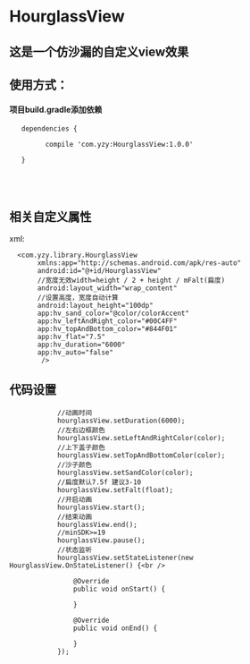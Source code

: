 # HourglassView
## 这是一个仿沙漏的自定义view效果<br />

## 使用方式：<br />
#### 项目build.gradle添加依赖<br />

       dependencies {

             compile 'com.yzy:HourglassView:1.0.0'

       }

<br />
<br />

## 相关自定义属性<br />
xml:

      <com.yzy.library.HourglassView
           xmlns:app="http://schemas.android.com/apk/res-auto"
           android:id="@+id/HourglassView"
           //宽度无效width=height / 2 + height / mFalt(扁度)
           android:layout_width="wrap_content"
           //设置高度，宽度自动计算
           android:layout_height="100dp"
           app:hv_sand_color="@color/colorAccent"
           app:hv_leftAndRight_color="#00C4FF"
           app:hv_topAndBottom_color="#844F01"
           app:hv_flat="7.5"
           app:hv_duration="6000"
           app:hv_auto="false"
            />

## 代码设置<br />


                //动画时间
                hourglassView.setDuration(6000);
                //左右边框颜色
                hourglassView.setLeftAndRightColor(color);
                //上下盖子颜色
                hourglassView.setTopAndBottomColor(color);
                //沙子颜色
                hourglassView.setSandColor(color);
                //扁度默认7.5f 建议3-10
                hourglassView.setFalt(float);
                //开启动画
                hourglassView.start();
                //结束动画
                hourglassView.end();
                //minSDK>=19
                hourglassView.pause();
                //状态监听
                hourglassView.setStateListener(new HourglassView.OnStateListener() {<br />

                    @Override
                    public void onStart() {

                    }

                    @Override
                    public void onEnd() {

                    }
                });
                